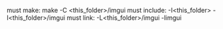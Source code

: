 must make:		make -C <this_folder>/imgui
must include:	-I<this_folder> -I<this_folder>/imgui
must link:		-L<this_folder>/imgui -limgui